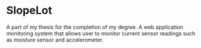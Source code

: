 # SlopeLot
 A part of my thesis for the completion of my degree. A web application monitoring system that allows user to monitor current sensor readings such as moisture sensor and accelerometer.
